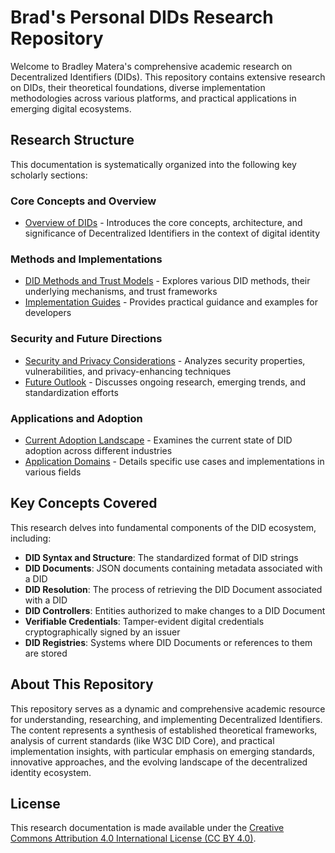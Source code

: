 # Brad's Personal DIDs Research Repository



Welcome to Bradley Matera's comprehensive academic research on Decentralized Identifiers (DIDs). This repository contains extensive research on DIDs, their theoretical foundations, diverse implementation methodologies across various platforms, and practical applications in emerging digital ecosystems.

## Research Structure

This documentation is systematically organized into the following key scholarly sections:

### Core Concepts and Overview

- [Overview of DIDs](./overview/) - Introduces the core concepts, architecture, and significance of Decentralized Identifiers in the context of digital identity

### Methods and Implementations

- [DID Methods and Trust Models](./methods/) - Explores various DID methods, their underlying mechanisms, and trust frameworks
- [Implementation Guides](./implementations/) - Provides practical guidance and examples for developers

### Security and Future Directions

- [Security and Privacy Considerations](./security/) - Analyzes security properties, vulnerabilities, and privacy-enhancing techniques
- [Future Outlook](./future/) - Discusses ongoing research, emerging trends, and standardization efforts

### Applications and Adoption

- [Current Adoption Landscape](./adoption/) - Examines the current state of DID adoption across different industries
- [Application Domains](./applications/) - Details specific use cases and implementations in various fields


## Key Concepts Covered

This research delves into fundamental components of the DID ecosystem, including:

- **DID Syntax and Structure**: The standardized format of DID strings
- **DID Documents**: JSON documents containing metadata associated with a DID
- **DID Resolution**: The process of retrieving the DID Document associated with a DID
- **DID Controllers**: Entities authorized to make changes to a DID Document
- **Verifiable Credentials**: Tamper-evident digital credentials cryptographically signed by an issuer
- **DID Registries**: Systems where DID Documents or references to them are stored

## About This Repository

This repository serves as a dynamic and comprehensive academic resource for understanding, researching, and implementing Decentralized Identifiers. The content represents a synthesis of established theoretical frameworks, analysis of current standards (like W3C DID Core), and practical implementation insights, with particular emphasis on emerging standards, innovative approaches, and the evolving landscape of the decentralized identity ecosystem.

## License

This research documentation is made available under the [Creative Commons Attribution 4.0 International License (CC BY 4.0)](https://creativecommons.org/licenses/by/4.0/).
